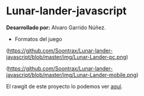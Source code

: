 # Lunar-lander-javascript

__Desarrollado por:__ Alvaro Garrido Núñez.

* Formatos del juego

(https://github.com/Soontrax/Lunar-lander-javascript/blob/master/img/Lunar-Lander-pc.png)

(https://github.com/Soontrax/Lunar-lander-javascript/blob/master/img/Lunar-Lander-mobile.png)

El rawgit de este proyecto lo podemos ver [aquí](https://rawgit.com/Soontrax/Lunar-lander-javascript/master/inicio.html).
